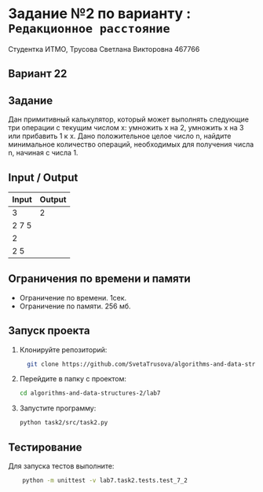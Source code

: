 # Задание №2 по варианту  : `Редакционное расстояние`
Студентка ИТМО,  Трусова Светлана Викторовна 467766

## Вариант 22

## Задание 
Дан примитивный калькулятор, который может выполнять следующие три операции с текущим числом x: умножить x на 2, умножить x на 3 или прибавить 1 к x.
Дано положительное целое число n, найдите минимальное количество операций,
необходимых для получения числа n, начиная с числа 1.

## Input / Output

| Input | Output |
| ----- | ------ |
|3 | 2|
2 7 5| |
2 | |
2 5| |

## Ограничения по времени и памяти

- Ограничение по времени. 1сек.
- Ограничение по памяти. 256 мб.


## Запуск проекта
1. Клонируйте репозиторий:
   ```bash
     git clone https://github.com/SvetaTrusova/algorithms-and-data-structures-2.git
   ```
2. Перейдите в папку с проектом:
   ```bash
   cd algorithms-and-data-structures-2/lab7
   ```
3. Запустите программу:
   ```bash
   python task2/src/task2.py
   ```


## Тестирование
Для запуска тестов выполните:
```bash
    python -m unittest -v lab7.task2.tests.test_7_2
```